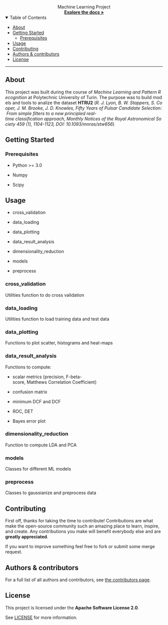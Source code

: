 <div align="center">
  Machine Learning Project 
  <br />
  <a href="#about"><strong>Explore the docs »</strong></a>
  <br />
</div>

<details open="open">
<summary>Table of Contents</summary>

- [About](#about)
- [Getting Started](#getting-started)
  - [Prerequisites](#prerequisites)
- [Usage](#usage)
- [Contributing](#contributing)
- [Authors & contributors](#authors--contributors)
- [License](#license)

</details>

---

## About

This project was built during the course of _Machine Learning and Pattern Recognition_ at Polytechnic University of Turin. The purpose was to build models and tools to analize the dataset **HTRU2** (_R. J. Lyon, B. W. Stappers, S. Cooper, J. M. Brooke, J. D. Knowles, Fifty Years of Pulsar Candidate Selection: From simple filters to a new principled real-time classification approach, Monthly Notices of the Royal Astronomical Society 459 (1), 1104-1123, DOI: 10.1093/mnras/stw656_)

## Getting Started

### Prerequisites

- Python >= 3.0

- Numpy

- Scipy

## Usage

- cross_validation

- data_loading

- data_plotting

- data_result_analysis

- dimensionality_reduction

- models

- preprocess

### cross_validation

Utilities function to do cross validation

### data_loading

Utilities function to load training data and test data

### data_plotting

Functions to plot scatter, histograms and heat-maps

### data_result_analysis

Functions to compute:

- scalar metrics (precision, F-beta-score, Matthews Correlation Coefficient)

- confusion matrix

- minimum DCF and DCF

- ROC, DET

- Bayes error plot

### dimensionality_reduction

Function to compute LDA and PCA

### models

Classes for different ML models

### preprocess

Classes to gaussianize and preprocess data

## Contributing

First off, thanks for taking the time to contribute! Contributions are what make the open-source community such an amazing place to learn, inspire, and create. Any contributions you make will benefit everybody else and are **greatly appreciated**.

If you want to improve something feel free to fork or submit some merge request.

## Authors & contributors

For a full list of all authors and contributors, see [the contributors page](https://gitlab.com/DarthReca/machine-learning-project/-/graphs/master).

## License

This project is licensed under the **Apache Software License 2.0**.

See [LICENSE](LICENSE) for more information.
